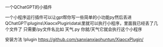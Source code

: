 一个QChatGPT的小插件

一个小程序运行插件可以让gpt帮你写一些简单的小功能py然后丢进QChatGPT\plugins\XiaocxPlugin\data\里就可以执行小程序，里面我已经丢了几个文件了
只需要/py文件名比如 天气.py 你就/天气它就会执行这个小程序

安装方法 !plugin https://github.com/sanxianxiaohuntun/XiaocxPlugin/

